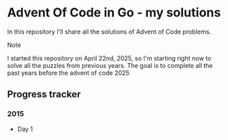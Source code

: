 # Advent Of Code in Go - my solutions

In this repository I'll share all the solutions of Advent of Code problems.

>[!NOTE]
> I started this repository on April 22nd, 2025, so I'm starting right now to solve all the puzzles from previous years.
> The goal is to complete all the past years before the advent of code 2025

## Progress tracker

### 2015
- Day 1
